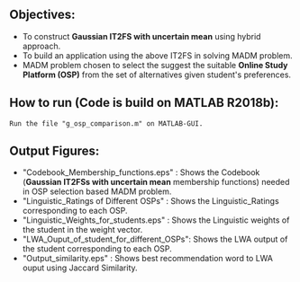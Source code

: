 ## Objectives:
* To construct **Gaussian IT2FS with uncertain mean** using hybrid approach.
* To build an application using the above IT2FS in solving MADM problem.
* MADM problem chosen to select the suggest the suitable **Online Study Platform (OSP)** from the set of alternatives given student's preferences.

## How to run (Code is build on MATLAB R2018b):
```
Run the file "g_osp_comparison.m" on MATLAB-GUI.
```

## Output Figures:
* "Codebook_Membership_functions.eps" : Shows the Codebook (**Gaussian IT2FSs with uncertain mean** membership functions) needed in OSP selection based MADM problem.
* "Linguistic_Ratings of Different OSPs" : Shows the Linguistic_Ratings corresponding to each OSP.
* "Linguistic_Weights_for_students.eps" : Shows the Linguistic weights of the student in the weight vector.
* "LWA_Ouput_of_student_for_different_OSPs": Shows the LWA output of the student corresponding to each OSP.
* "Output_similarity.eps" : Shows best recommendation word to LWA ouput using Jaccard Similarity.
